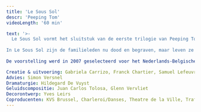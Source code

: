 ```yaml
---
title: 'Le Sous Sol'
descr: 'Peeping Tom'
videoLength: '60 min'

text: '>-
  Le Sous Sol vormt het sluitstuk van de eerste trilogie van Peeping Tom, die in 2002 startte met Le Jardin, gevolgd door Le Salon in 2004. Le Sous Sol was opnieuw een collectieve creatie van de performers en ging op 28 maart 2007 in première in de Koninklijke Vlaamse Schouwburg (KVS) in Brussel (BE). Tussen 2007 en 2009 toerde het stuk doorheen Europa en Japan.  
  
In Le Sous Sol zijn de familieleden nu dood en begraven, maar leven ze verder onder de grond. Er zijn geen regels en afspraken meer, de familiale pikorde wordt grondig op haar kop gezet. Inspiratie kwam onder meer van Dostojevski's Bobok. De overleden personages praten over hun dood, het waarom en hoe van het leven dat ze reeds achter de rug hebben. De situationele humor vormt een belangrijk contrapunt. In deze voorstelling spelen bejaarde personages een nog grotere rol dan tevoren. Bijzonder is de samenwerking met de 80-jarige butohdanseres Maria Otal.  
  
De voorstelling werd in 2007 geselecteerd voor het Nederlands-Belgische Theaterfestival. In haar rapport schreef de jury: In Le Sous Sol pivoteren schijnbaar zonder inspanning dans, theater en zang en komen samen uit bij de danstheaterkunst van de humaanste soort.

Creatie & uitvoering: Gabriela Carrizo, Franck Chartier, Samuel Lefeuvre, Maria Otal, Eurudike De Beul  
Advies: Simon Versnel  
Dramaturgie: Hildegard De Vuyst  
Geluidscompositie: Juan Carlos Tolosa, Glenn Vervliet  
Decorontwerp: Yves Leirs  
Coproducenten: KVS Brussel, Charleroi/Danses, Theatre de la Ville, Trafo Budapest, Scene National de Petit Quévilly-Mont Saint-Aignan'
---
```

